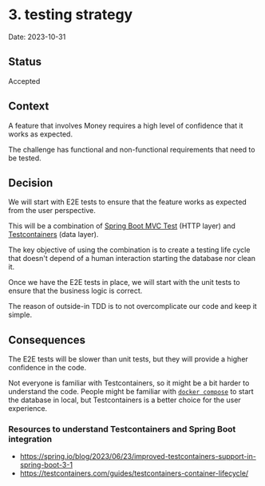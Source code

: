 # 3. testing strategy

Date: 2023-10-31

## Status

Accepted

## Context

A feature that involves Money requires a high level of confidence that it works as expected.

The challenge has functional and non-functional requirements that need to be tested.

## Decision

We will start with E2E tests to ensure that the feature works as expected from the user perspective.

This will be a combination of [Spring Boot MVC Test][mvc-test] (HTTP layer) and [Testcontainers][tc] (data layer).

The key objective of using the combination is to create a testing life cycle that doesn't depend of a human interaction starting the database nor clean it.

Once we have the E2E tests in place, we will start with the unit tests to ensure that the business logic is correct.

The reason of outside-in TDD is to not overcomplicate our code and keep it simple.

## Consequences

The E2E tests will be slower than unit tests, but they will provide a higher confidence in the code.

Not everyone is familiar with Testcontainers, so it might be a bit harder to understand the code.
People might be familiar with [`docker compose`][dc] to start the database in local, but Testcontainers is a better choice for the user experience.

### Resources to understand Testcontainers and Spring Boot integration

- https://spring.io/blog/2023/06/23/improved-testcontainers-support-in-spring-boot-3-1
- https://testcontainers.com/guides/testcontainers-container-lifecycle/

[mvc-test]: https://spring.io/guides/gs/testing-web/
[tc]: https://testcontainers.com/
[dc]: https://docs.docker.com/compose/